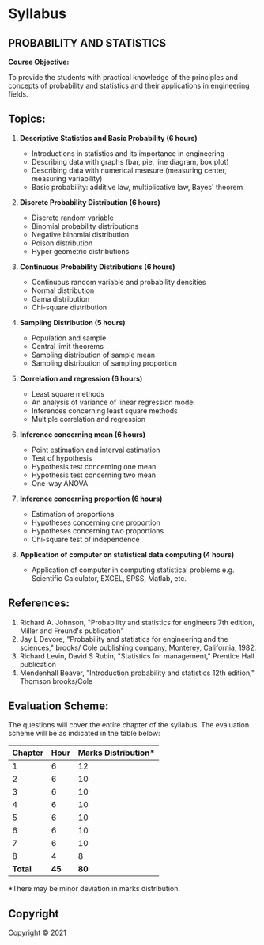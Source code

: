 # Syllabus

## **PROBABILITY AND STATISTICS**

**Course Objective:** 

To provide the students with practical knowledge of the principles and concepts of probability and statistics and their applications in engineering fields.

## Topics:

1. **Descriptive Statistics and Basic Probability (6 hours)**
    * Introductions in statistics and its importance in engineering
    * Describing data with graphs (bar, pie, line diagram, box plot)
    * Describing data with numerical measure (measuring center, measuring variability)
    * Basic probability: additive law, multiplicative law, Bayes' theorem

2. **Discrete Probability Distribution (6 hours)**
    * Discrete random variable
    * Binomial probability distributions
    * Negative binomial distribution
    * Poison distribution
    * Hyper geometric distributions

3. **Continuous Probability Distributions (6 hours)**
    * Continuous random variable and probability densities
    * Normal distribution
    * Gama distribution
    * Chi-square distribution

4. **Sampling Distribution (5 hours)**
    * Population and sample
    * Central limit theorems
    * Sampling distribution of sample mean
    * Sampling distribution of sampling proportion

5. **Correlation and regression (6 hours)**
    * Least square methods
    * An analysis of variance of linear regression model
    * Inferences concerning least square methods
    * Multiple correlation and regression

6. **Inference concerning mean (6 hours)**
    * Point estimation and interval estimation
    * Test of hypothesis
    * Hypothesis test concerning one mean
    * Hypothesis test concerning two mean
    * One-way ANOVA

7. **Inference concerning proportion (6 hours)**
    * Estimation of proportions
    * Hypotheses concerning one proportion
    * Hypotheses concerning two proportions
    * Chi-square test of independence

8. **Application of computer on statistical data computing (4 hours)**
    * Application of computer in computing statistical problems e.g. Scientific Calculator, EXCEL, SPSS, Matlab, etc.

## References:

1. Richard A. Johnson, "Probability and statistics for engineers 7th edition, Miller and Freund's publication"
2. Jay L Devore, "Probability and statistics for engineering and the sciences," brooks/ Cole publishing company, Monterey, California, 1982.
3. Richard Levin, David S Rubin, "Statistics for management," Prentice Hall publication
4. Mendenhall Beaver, "Introduction probability and statistics 12th edition," Thomson brooks/Cole

## Evaluation Scheme:

The questions will cover the entire chapter of the syllabus. The evaluation scheme will be as indicated in the table below:

| Chapter | Hour | Marks Distribution* |
|---|---|---|
| 1 | 6 | 12 |
| 2 | 6 | 10 |
| 3 | 6 | 10 |
| 4 | 6 | 10 |
| 5 | 6 | 10 |
| 6 | 6 | 10 |
| 7 | 6 | 10 |
| 8 | 4 | 8 |
| **Total** | **45** | **80** |

*There may be minor deviation in marks distribution.

## Copyright

Copyright &copy; 2021 
